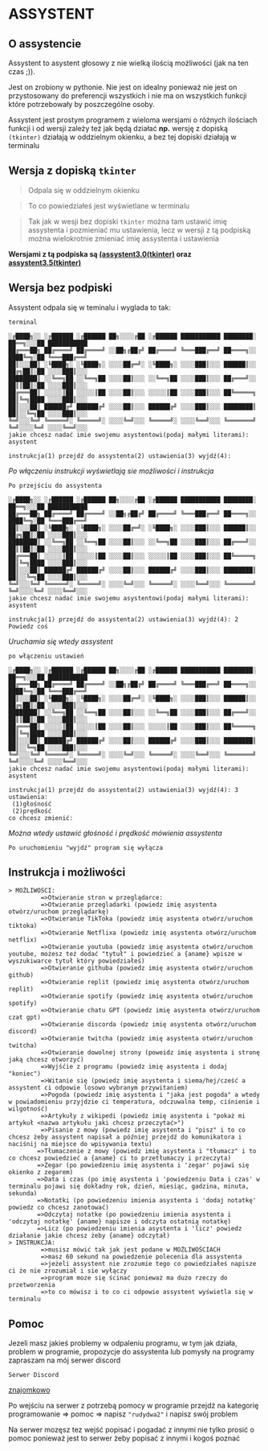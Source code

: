 # ASSYSTENT
      
## O assystencie

Assystent to asystent głosowy z nie wielką ilością możliwości (jak na ten czas ;)).

Jest on zrobiony w pythonie. Nie jest on idealny ponieważ nie jest on przystosowany do preferencji wszystkich i nie ma on wszystkich funkcji które potrzebowały by poszczególne osoby.

Assystent jest prostym programem z wieloma wersjami o różnych ilościach funkcji i od wersji zależy też jak będą działać **np.** wersję z dopiską `(tkinter)` działają w oddzielnym okienku, a bez tej dopiski działają w terminalu

## Wersja z dopiską `tkinter`
>Odpala się w oddzielnym okienku

>To co powiedziałeś jest wyświetlane w terminalu

>Tak jak w wesji bez dopiski `tkinter` można tam ustawić imię assystenta i pozmieniać mu ustawienia, lecz w wersji z tą podpiską można wielokrotnie zmieniać imię assystenta i ustawienia

**Wersjami z tą podpiska są [(assystent3.0(tkinter)](https://github.com/kacwos/asystent/blob/b63b62bef51f366d549fcc5877a779ad4fc0b809/assystent(tkinter)/assystent3.5(tkinter).py) oraz [assystent3.5(tkinter)](https://github.com/kacwos/asystent/blob/b63b62bef51f366d549fcc5877a779ad4fc0b809/assystent3.0(tkinter).py)**

## Wersja bez podpiski

Assystent odpala się w teminalu i wyglada to tak:

`terminal`

```
░╔████╗░░ ░╔██████ ░╔██████ ██╗░░░░╔██ ░╔██████ ███████████ ████████░ ██══╗░░░██ ███████████
██╔═══██╗ ██╔════╝ ██╔════╝ ░░██╗╔██╔╝ ██╔════╝ ╚═══███╔══╝ ██════╗░░ ████╚═╗░██ ╚═══███╔══╝
██║░░░██║ ░╚████╗░ ░╚████╗░ ░░░░██╔═╝░ ░╚████╗░ ░░░░███║░░░ ██████║░░ ██╔╗██║░██ ░░░░███║░░░
████████║ ░░╚══╗██ ░░╚══╗██ ░░░░██║░░░ ░░╚══╗██ ░░░░███║░░░ ██╔═══╝░░ ██║║██║░██ ░░░░███║░░░
██╔═══██║ ░░░░░║██ ░░░░░║██ ░░░░██║░░░ ░░░░░║██ ░░░░███║░░░ ██╚═════╗ ██║╚═╗████ ░░░░███║░░░
██║░░░██║ ██████╔╝ ██████╔╝ ░░░░██║░░░ ██████╔╝ ░░░░███║░░░ ████████║ ██║░░╚═╗██ ░░░░███║░░░
╚═╝░░░╚═╝ ╚═════╝░ ╚═════╝░ ░░░░╚═╝░░░ ╚═════╝░ ░░░░╚══╝░░░ ╚═══════╝ ╚═╝░░░░╚═╝ ░░░░╚══╝░░░
jakie chcesz nadać imie swojemu asystentowi(podaj małymi literami): asystent

instrukcja(1) przejdź do assystenta(2) ustawienia(3) wyjdź(4):
```

*Po włączeniu instrukcji wyświetlają sie możliwości i instrukcja*

`Po przejściu do assystenta`

```
░╔████╗░░ ░╔██████ ░╔██████ ██╗░░░░╔██ ░╔██████ ███████████ ████████░ ██══╗░░░██ ███████████
██╔═══██╗ ██╔════╝ ██╔════╝ ░░██╗╔██╔╝ ██╔════╝ ╚═══███╔══╝ ██════╗░░ ████╚═╗░██ ╚═══███╔══╝
██║░░░██║ ░╚████╗░ ░╚████╗░ ░░░░██╔═╝░ ░╚████╗░ ░░░░███║░░░ ██████║░░ ██╔╗██║░██ ░░░░███║░░░
████████║ ░░╚══╗██ ░░╚══╗██ ░░░░██║░░░ ░░╚══╗██ ░░░░███║░░░ ██╔═══╝░░ ██║║██║░██ ░░░░███║░░░
██╔═══██║ ░░░░░║██ ░░░░░║██ ░░░░██║░░░ ░░░░░║██ ░░░░███║░░░ ██╚═════╗ ██║╚═╗████ ░░░░███║░░░
██║░░░██║ ██████╔╝ ██████╔╝ ░░░░██║░░░ ██████╔╝ ░░░░███║░░░ ████████║ ██║░░╚═╗██ ░░░░███║░░░
╚═╝░░░╚═╝ ╚═════╝░ ╚═════╝░ ░░░░╚═╝░░░ ╚═════╝░ ░░░░╚══╝░░░ ╚═══════╝ ╚═╝░░░░╚═╝ ░░░░╚══╝░░░
jakie chcesz nadać imie swojemu asystentowi(podaj małymi literami): asystent

instrukcja(1) przejdź do assystenta(2) ustawienia(3) wyjdź(4): 2
Powiedz coś
```

*Uruchamia się wtedy assystent*

`po włączeniu ustawień`

```
░╔████╗░░ ░╔██████ ░╔██████ ██╗░░░░╔██ ░╔██████ ███████████ ████████░ ██══╗░░░██ ███████████
██╔═══██╗ ██╔════╝ ██╔════╝ ░░██╗╔██╔╝ ██╔════╝ ╚═══███╔══╝ ██════╗░░ ████╚═╗░██ ╚═══███╔══╝
██║░░░██║ ░╚████╗░ ░╚████╗░ ░░░░██╔═╝░ ░╚████╗░ ░░░░███║░░░ ██████║░░ ██╔╗██║░██ ░░░░███║░░░
████████║ ░░╚══╗██ ░░╚══╗██ ░░░░██║░░░ ░░╚══╗██ ░░░░███║░░░ ██╔═══╝░░ ██║║██║░██ ░░░░███║░░░
██╔═══██║ ░░░░░║██ ░░░░░║██ ░░░░██║░░░ ░░░░░║██ ░░░░███║░░░ ██╚═════╗ ██║╚═╗████ ░░░░███║░░░
██║░░░██║ ██████╔╝ ██████╔╝ ░░░░██║░░░ ██████╔╝ ░░░░███║░░░ ████████║ ██║░░╚═╗██ ░░░░███║░░░
╚═╝░░░╚═╝ ╚═════╝░ ╚═════╝░ ░░░░╚═╝░░░ ╚═════╝░ ░░░░╚══╝░░░ ╚═══════╝ ╚═╝░░░░╚═╝ ░░░░╚══╝░░░
jakie chcesz nadać imie swojemu asystentowi(podaj małymi literami): asystent

instrukcja(1) przejdź do assystenta(2) ustawienia(3) wyjdź(4): 3
ustawienia:
 (1)głośność
 (2)prędkość
co chcesz zmienić:
```

*Można wtedy ustawić głośność i prędkość mówienia assystenta*

`Po uruchomieniu "wyjdź" program się wyłącza`

## Instrukcja i możliwości

```
> MOŻLIWOŚCI:
         =>Otwieranie stron w przeglądarce:
         =>Otwieranie przegladarki (powiedz imię asystenta otwórz/uruchom przeglądarkę)
         =>Otwieranie TikToka (powiedz imię asystenta otwórz/uruchom tiktoka)
         =>Otwieranie Netflixa (powiedz imię asystenta otwórz/uruchom netflix)
         =>Otwieranie youtuba (powiedz imię asystenta otwórz/uruchom youtube, możesz też dodać "tytuł" i powiedzieć a {aname} wpisze w wyszukiwarce tytuł który powiedziałeś)
         =>Otwieranie githuba (powiedz imię asystenta otwórz/uruchom github)
         =>Otwieranie replit (powiedz imię asystenta otwórz/uruchom replit)
         =>Otwieranie spotify (powiedz imię asystenta otwórz/uruchom spotify)
         =>Otwieranie chatu GPT (powiedz imię asystenta otwórz/uruchom czat gpt)
         =>Otwieranie discorda (powiedz imię asystenta otwórz/uruchom discord)
         =>Otwieranie twitcha (powiedz imię asystenta otwórz/uruchom twitcha)
         =>Otwieranie dowolnej strony (poweidz imię asystenta i stronę jaką chcesz otworzyć)
         =>Wyjśćie z programu (powiedz imię asystenta i dodaj "koniec")
         =>Witanie się (powiedz imię asystenta i siema/hej/cześć a assystent ci odpowie losowo wybranym przywitaniem)
         =>Pogoda (powiedz imię asystenta i "jaka jest pogoda" a wtedy w powiadomieniu przyjdzie ci temperatura, odczuwalna temp, ciśnienie i wilgotność)
         =>Artykuły z wikipedi (powiedz imię asystenta i "pokaż mi artykuł <nazwa artykułu jaki chcesz przeczytać>")
         =>Pisanie z mowy (powiedz imię asystenta i "pisz" i to co chcesz żeby assystent napisał a później przejdź do komunikatora i naciśnij na miejsce do wpisywania textu)
        =>Tłumaczenie z mowy (powiedz imię asystenta i "tłumacz" i to co chcesz powiedzieć a {aname} ci to przetłumaczy i przeczyta)
        =>Zegar (po powiedzeniu imię asystenta i 'zegar' pojawi się okienko z zegarem)
        =>Data i czas (po imię asystenta i 'powiedzeniu Data i czas' w terminalu pojawi się dokładny rok, dzień, miesiąc, gadzina, minuta, sekunda)
        =>Notatki (po powiedzeniu imienia asystenta i 'dodaj notatkę' powiedz co chcesz zanotować)
        =>Odczytaj notatke (po powiedzeniu imienia asystenta i 'odczytaj notatkę' {aname} napisze i odczyta ostatnią notatkę)
        =>Licz (po powiedzeniu imienia asystenta i 'licz' powiedz działanie jakie chcesz żeby {aname} odczytał)
> INSTRUKCJA:
         =>musisz mówić tak jak jest podane w MOŻLIWOŚCIACH
         =>masz 60 sekund na powiedzenie polecenia dla assystenta
         =>jeżeli assystent nie zrozumie tego co powiedziałeś napisze ci że nie zrozumiał i sie wyłączy 
         =>program moze się ścinać ponieważ ma dużo rzeczy do przetworzenia
         =>to co mówisz i to co ci odpowie assystent wyświetla się w terminalu
```

## Pomoc

Jezeli masz jakieś problemy w odpaleniu programu, w tym jak działa, problem w programie, propozycje do assystenta lub pomysły na programy zapraszam na mój serwer discord 

`Serwer Discord`

[znajomkowo](https://discord.gg/sWw8Jp6Zxs)

Po wejściu na serwer z potrzebą pomocy w programie przejdź na kategorię programowanie => pomoc => napisz `"rudydwa2"` i napisz swój problem

Na serwer mozęsz tez wejść popisać i pogadać z innymi nie tylko prosić o pomoc ponieważ jest to serwer żeby popisać z innymi i kogoś poznać
